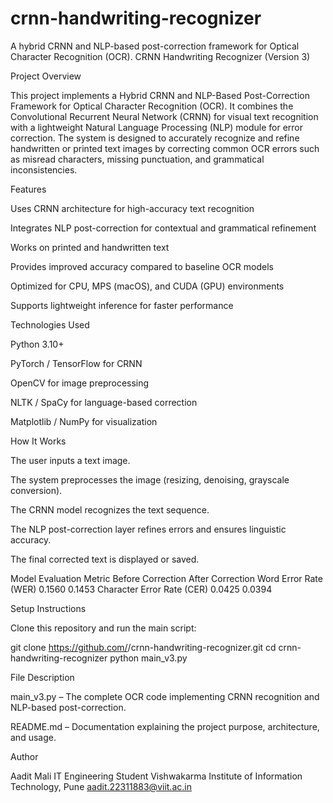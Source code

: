 # crnn-handwriting-recognizer
A hybrid CRNN and NLP-based post-correction framework for Optical Character Recognition (OCR).
CRNN Handwriting Recognizer (Version 3)

Project Overview

This project implements a Hybrid CRNN and NLP-Based Post-Correction Framework for Optical Character Recognition (OCR).
It combines the Convolutional Recurrent Neural Network (CRNN) for visual text recognition with a lightweight Natural Language Processing (NLP) module for error correction.
The system is designed to accurately recognize and refine handwritten or printed text images by correcting common OCR errors such as misread characters, missing punctuation, and grammatical inconsistencies.

Features

Uses CRNN architecture for high-accuracy text recognition

Integrates NLP post-correction for contextual and grammatical refinement

Works on printed and handwritten text

Provides improved accuracy compared to baseline OCR models

Optimized for CPU, MPS (macOS), and CUDA (GPU) environments

Supports lightweight inference for faster performance

Technologies Used

Python 3.10+

PyTorch / TensorFlow for CRNN

OpenCV for image preprocessing

NLTK / SpaCy for language-based correction

Matplotlib / NumPy for visualization

How It Works

The user inputs a text image.

The system preprocesses the image (resizing, denoising, grayscale conversion).

The CRNN model recognizes the text sequence.

The NLP post-correction layer refines errors and ensures linguistic accuracy.

The final corrected text is displayed or saved.

Model Evaluation
Metric	Before Correction	After Correction
Word Error Rate (WER)	0.1560	0.1453
Character Error Rate (CER)	0.0425	0.0394

Setup Instructions

Clone this repository and run the main script:

git clone https://github.com/<your-username>/crnn-handwriting-recognizer.git
cd crnn-handwriting-recognizer
python main_v3.py

File Description

main_v3.py – The complete OCR code implementing CRNN recognition and NLP-based post-correction.

README.md – Documentation explaining the project purpose, architecture, and usage.

Author

Aadit Mali
IT Engineering Student
Vishwakarma Institute of Information Technology, Pune
aadit.22311883@viit.ac.in

